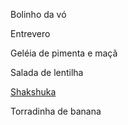 Bolinho da vó

Entrevero

Geléia de pimenta e maçã

Salada de lentilha

[Shakshuka](shakshuka.md)

Torradinha de banana
